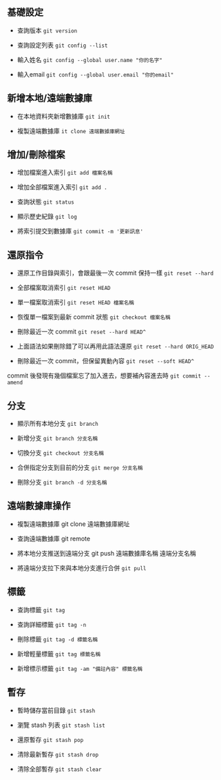 基礎設定
---
- 查詢版本 
`
git version
`

- 查詢設定列表 
`git config --list`

- 輸入姓名
`git config --global user.name "你的名字"`
 
- 輸入email
`git config --global user.email "你的email"`

新增本地/遠端數據庫
---

- 在本地資料夾新增數據庫
`git init`
 
- 複製遠端數據庫
`it clone 遠端數據庫網址`

增加/刪除檔案
---
- 增加檔案進入索引
`git add 檔案名稱`
 
- 增加全部檔案進入索引
`git add .`
 
- 查詢狀態
`git status`
 
- 顯示歷史紀錄
`git log`
 
- 將索引提交到數據庫
`git commit -m '更新訊息'`

還原指令
---

- 還原工作目錄與索引，會跟最後一次 commit 保持一樣
`git reset --hard`
 
- 全部檔案取消索引
`git reset HEAD `
 
- 單一檔案取消索引
`git reset HEAD 檔案名稱 `
 
- 恢復單一檔案到最新 commit 狀態
`git checkout 檔案名稱` 
 
- 刪除最近一次 commit 
`git reset --hard HEAD^ `
 
- 上面語法如果刪除錯了可以再用此語法還原
`git reset --hard ORIG_HEAD `
 
- 刪除最近一次 commit，但保留異動內容
`git reset --soft HEAD^`
 
commit 後發現有幾個檔案忘了加入進去，想要補內容進去時
`git commit --amend `

分支
---

- 顯示所有本地分支
`git branch`
 
- 新增分支
`git branch 分支名稱`
 
- 切換分支
`git checkout 分支名稱`
 
- 合併指定分支到目前的分支
`git merge 分支名稱`
 
- 刪除分支
`git branch -d 分支名稱`

遠端數據庫操作
---
- 複製遠端數據庫
git clone 遠端數據庫網址
 
- 查詢遠端數據庫
git remote
 
- 將本地分支推送到遠端分支
git push 遠端數據庫名稱 遠端分支名稱
 
- 將遠端分支拉下來與本地分支進行合併
`git pull`

標籤
---

- 查詢標籤
`git tag`
 
- 查詢詳細標籤
`git tag -n`
 
- 刪除標籤
`git tag -d 標籤名稱`
 
- 新增輕量標籤
`git tag 標籤名稱`
 
- 新增標示標籤
`git tag -am "備註內容" 標籤名稱`

暫存
---
- 暫時儲存當前目錄
`git stash`
 
- 瀏覽 stash 列表
`git stash list `
 
- 還原暫存
`git stash pop`
 
- 清除最新暫存
`git stash drop`
 
- 清除全部暫存
`git stash clear`
